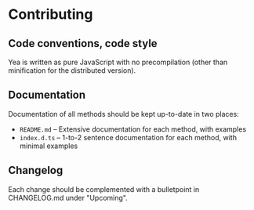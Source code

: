 # Contributing

## Code conventions, code style

Yea is written as pure JavaScript with no precompilation (other than minification for the distributed version).

## Documentation

Documentation of all methods should be kept up-to-date in two places:

- `README.md` – Extensive documentation for each method, with examples
- `index.d.ts` – 1-to-2 sentence documentation for each method, with minimal examples

## Changelog

Each change should be complemented with a bulletpoint in CHANGELOG.md under "Upcoming".
